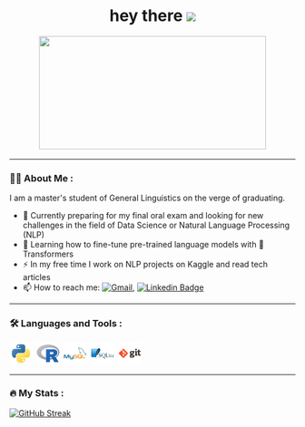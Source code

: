 <div id="header" align="center">
  <h1>
    hey there
    <img src="https://media.giphy.com/media/hvRJCLFzcasrR4ia7z/giphy.gif" width="30px"/>
  </h1>

  <div align="center">
    <img src="https://media.giphy.com/media/UcK7JalnjCz0k/giphy.gif" width="400" height="200"/>
  </div>

</div>

---

### :woman_student: About Me : 
I am a master's student of General Linguistics on the verge of graduating.

- 🔭 Currently preparing for my final oral exam and looking for new challenges in the field of Data Science or Natural Language Processing (NLP)
- 🌱 Learning how to fine-tune pre-trained language models with :hugs: Transformers
- ⚡ In my free time I work on NLP projects on Kaggle and read tech articles
- 📫 How to reach me: [![Gmail](https://img.shields.io/badge/Gmail-lightgrey?style=plastic)](mailto:yuliya.mkhayan@gmail.com), [![Linkedin Badge](https://img.shields.io/badge/LinkedIn-lightgrey?style=plastic
)](https://www.linkedin.com/in/yuliya-mkhayan/)

---

### :hammer_and_wrench: Languages and Tools :
<div>
  <img src="https://github.com/devicons/devicon/blob/master/icons/python/python-original.svg" title="Python" alt="Python" width="40" height="40"/>&nbsp;
  <img src="https://github.com/devicons/devicon/blob/master/icons/r/r-original.svg" title="R" alt="R" width="40" height="40"/>&nbsp;
  <img src="https://github.com/devicons/devicon/blob/master/icons/mysql/mysql-original-wordmark.svg" title="MySQL" alt="MySQL" width="40" height="40"/>&nbsp;
  <img src="https://github.com/devicons/devicon/blob/master/icons/sqlite/sqlite-original-wordmark.svg" title="SQLite" alt="SQLite" width="40" height="40"/>&nbsp;
  <img src="https://github.com/devicons/devicon/blob/master/icons/git/git-original-wordmark.svg" title="git" alt="git" width="40" height="40"/>&nbsp;
</div>

---

### :fire: My Stats :
[![GitHub Streak](https://streak-stats.demolab.com?user=yuliyamkh)](https://git.io/streak-stats)
